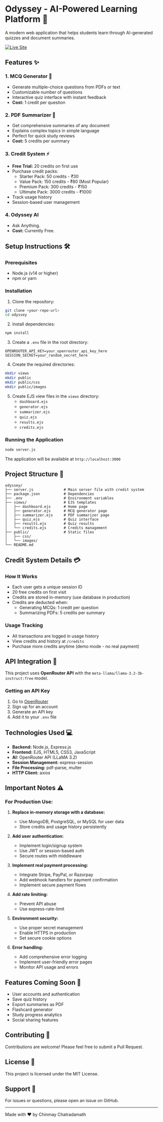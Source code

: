 # Odyssey - AI-Powered Learning Platform 🚀

A modern web application that helps students learn through AI-generated quizzes and document summaries.

[![Live Site](https://img.shields.io/badge/Live%20Demo-Visit-brightgreen?style=for-the-badge)](https://odyssey-kw11.onrender.com)

## Features ✨

### 1. MCQ Generator 📝
- Generate multiple-choice questions from PDFs or text
- Customizable number of questions
- Interactive quiz interface with instant feedback
- **Cost:** 1 credit per question

### 2. PDF Summarizer 📄
- Get comprehensive summaries of any document
- Explains complex topics in simple language
- Perfect for quick study reviews
- **Cost:** 5 credits per summary

### 3. Credit System ⚡
- **Free Trial:** 20 credits on first use
- Purchase credit packs:
  - Starter Pack: 50 credits - ₹30
  - Value Pack: 150 credits - ₹80 (Most Popular)
  - Premium Pack: 300 credits - ₹150
  - Ultimate Pack: 3000 credits - ₹1000
- Track usage history
- Session-based user management

### 4. Odyssey AI
- Ask Anything.
- **Cost:** Currently Free.

## Setup Instructions 🛠️

### Prerequisites
- Node.js (v14 or higher)
- npm or yarn

### Installation

1. Clone the repository:
```bash
git clone <your-repo-url>
cd odyssey
```

2. Install dependencies:
```bash
npm install
```

3. Create a `.env` file in the root directory:
```env
OPENROUTER_API_KEY=your_openrouter_api_key_here
SESSION_SECRET=your_random_secret_here
```

4. Create the required directories:
```bash
mkdir views
mkdir public
mkdir public/css
mkdir public/images
```

5. Create EJS view files in the `views` directory:
   - `dashboard.ejs`
   - `generator.ejs`
   - `summarizer.ejs`
   - `quiz.ejs`
   - `results.ejs`
   - `credits.ejs`

### Running the Application

```bash
node server.js
```

The application will be available at `http://localhost:3000`

## Project Structure 📁

```
odyssey/
├── server.js              # Main server file with credit system
├── package.json           # Dependencies
├── .env                   # Environment variables
├── views/                 # EJS templates
│   ├── dashboard.ejs      # Home page
│   ├── generator.ejs      # MCQ generator page
│   ├── summarizer.ejs     # PDF summarizer page
│   ├── quiz.ejs           # Quiz interface
│   ├── results.ejs        # Quiz results
│   └── credits.ejs        # Credits management
├── public/                # Static files
│   ├── css/
│   └── images/
└── README.md
```

## Credit System Details 💳

### How It Works
- Each user gets a unique session ID
- 20 free credits on first visit
- Credits are stored in-memory (use database in production)
- Credits are deducted when:
  - Generating MCQs: 1 credit per question
  - Summarizing PDFs: 5 credits per summary

### Usage Tracking
- All transactions are logged in usage history
- View credits and history at `/credits`
- Purchase more credits anytime (demo mode - no real payment)

## API Integration 🔌

This project uses **OpenRouter API** with the `meta-llama/llama-3.2-3b-instruct:free` model.

### Getting an API Key
1. Go to [OpenRouter](https://openrouter.ai/)
2. Sign up for an account
3. Generate an API key
4. Add it to your `.env` file

## Technologies Used 💻

- **Backend:** Node.js, Express.js
- **Frontend:** EJS, HTML5, CSS3, JavaScript
- **AI:** OpenRouter API (LLaMA 3.2)
- **Session Management:** express-session
- **File Processing:** pdf-parse, multer
- **HTTP Client:** axios

## Important Notes ⚠️

### For Production Use:
1. **Replace in-memory storage with a database:**
   - Use MongoDB, PostgreSQL, or MySQL for user data
   - Store credits and usage history persistently

2. **Add user authentication:**
   - Implement login/signup system
   - Use JWT or session-based auth
   - Secure routes with middleware

3. **Implement real payment processing:**
   - Integrate Stripe, PayPal, or Razorpay
   - Add webhook handlers for payment confirmation
   - Implement secure payment flows

4. **Add rate limiting:**
   - Prevent API abuse
   - Use express-rate-limit

5. **Environment security:**
   - Use proper secret management
   - Enable HTTPS in production
   - Set secure cookie options

6. **Error handling:**
   - Add comprehensive error logging
   - Implement user-friendly error pages
   - Monitor API usage and errors

## Features Coming Soon 🔮

- User accounts and authentication
- Save quiz history
- Export summaries as PDF
- Flashcard generator
- Study progress analytics
- Social sharing features

## Contributing 🤝

Contributions are welcome! Please feel free to submit a Pull Request.

## License 📄

This project is licensed under the MIT License.

## Support 💬

For issues or questions, please open an issue on GitHub.

---

Made with ❤️ by Chinmay Chatradamath
